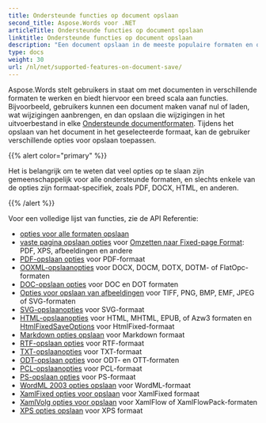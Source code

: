```yaml
---
title: Ondersteunde functies op document opslaan
second_title: Aspose.Words voor .NET
articleTitle: Ondersteunde functies op document opslaan
linktitle: Ondersteunde functies op document opslaan
description: "Een document opslaan in de meeste populaire formaten en ondersteunt veel Microsoft Word functies gebruiken C#."
type: docs
weight: 30
url: /nl/net/supported-features-on-document-save/
---
```


Aspose.Words stelt gebruikers in staat om met documenten in verschillende formaten te werken en biedt hiervoor een breed scala aan functies. Bijvoorbeeld, gebruikers kunnen een document maken vanaf nul of laden, wat wijzigingen aanbrengen, en dan opslaan die wijzigingen in het uitvoerbestand in elke [Ondersteunde documentformaten](/words/nl/net/supported-document-formats/). Tijdens het opslaan van het document in het geselecteerde formaat, kan de gebruiker verschillende opties voor opslaan toepassen.

{{% alert color="primary" %}}

Het is belangrijk om te weten dat veel opties op te slaan zijn gemeenschappelijk voor alle ondersteunde formaten, en slechts enkele van de opties zijn formaat-specifiek, zoals PDF, DOCX, HTML, en anderen.

{{% /alert %}}

Voor een volledige lijst van functies, zie de API Referentie:

- [opties voor alle formaten opslaan](https://reference.aspose.com/words/net/aspose.words.saving/)
- [vaste pagina opslaan opties](https://reference.aspose.com/words/net/aspose.words.saving/fixedpagesaveoptions/) voor [Omzetten naar Fixed-page Format](/words/nl/net/converting-to-fixed-page-format/): PDF, XPS, afbeeldingen en andere
- [PDF-opslaan opties](https://reference.aspose.com/words/net/aspose.words.saving/pdfsaveoptions/) voor PDF-formaat
- [OOXML-opslaanopties](https://reference.aspose.com/words/net/aspose.words.saving/ooxmlsaveoptions/) voor DOCX, DOCM, DOTX, DOTM- of FlatOpc-formaten
- [DOC-opslaan opties](https://reference.aspose.com/words/net/aspose.words.saving/docsaveoptions/) voor DOC en DOT formaten
- [Opties voor opslaan van afbeeldingen](https://reference.aspose.com/words/net/aspose.words.saving/imagesaveoptions/) voor TIFF, PNG, BMP, EMF, JPEG of SVG-formaten
- [SVG-opslaanopties](https://reference.aspose.com/words/net/aspose.words.saving/svgsaveoptions/) voor SVG-formaat
- [HTML-opslaanopties](https://reference.aspose.com/words/net/aspose.words.saving/htmlsaveoptions/) voor HTML, MHTML, EPUB, of Azw3 formaten en [HtmlFixedSaveOptions](https://reference.aspose.com/words/net/aspose.words.saving/htmlfixedsaveoptions/) voor HtmlFixed-formaat
- [Markdown opties opslaan](https://reference.aspose.com/words/net/aspose.words.saving/markdownsaveoptions/) voor Markdown formaat
- [RTF-opslaan opties](https://reference.aspose.com/words/net/aspose.words.saving/rtfsaveoptions/) voor RTF-formaat
- [TXT-opslaanopties](https://reference.aspose.com/words/net/aspose.words.saving/txtsaveoptions/) voor TXT-formaat
- [ODT-opslaan opties](https://reference.aspose.com/words/net/aspose.words.saving/odtsaveoptions/) voor ODT- en OTT-formaten
- [PCL-opslaanopties](https://reference.aspose.com/words/net/aspose.words.saving/pclsaveoptions/) voor PCL-formaat
- [PS-opslaan opties](https://reference.aspose.com/words/net/aspose.words.saving/pssaveoptions/) voor PS-formaat
- [WordML 2003 opties opslaan](https://reference.aspose.com/words/net/aspose.words.saving/wordml2003saveoptions/) voor WordML-formaat
- [XamlFixed opties voor opslaan](https://reference.aspose.com/words/net/aspose.words.saving/xamlfixedsaveoptions/) voor XamlFixed formaat
- [XamlVolg opties voor opslaan](https://reference.aspose.com/words/net/aspose.words.saving/xamlflowsaveoptions/) voor XamlFlow of XamlFlowPack-formaten
- [XPS opties opslaan](https://reference.aspose.com/words/net/aspose.words.saving/xpssaveoptions/) voor XPS formaat